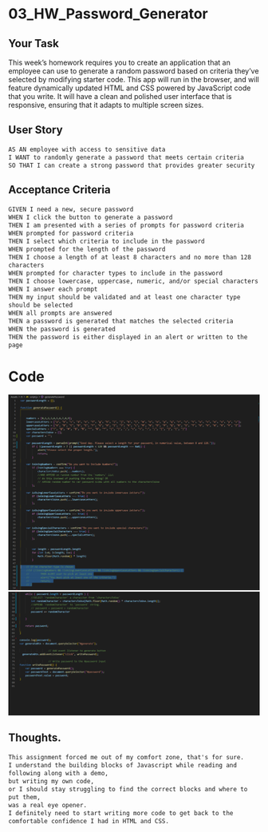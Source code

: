 # 03_HW_Password_Generator

## Your Task

This week’s homework requires you to create an application that an employee can use to generate a random password based on criteria they’ve selected by modifying starter code. This app will run in the browser, and will feature dynamically updated HTML and CSS powered by JavaScript code that you write. It will have a clean and polished user interface that is responsive, ensuring that it adapts to multiple screen sizes.

## User Story

```
AS AN employee with access to sensitive data
I WANT to randomly generate a password that meets certain criteria
SO THAT I can create a strong password that provides greater security
```

## Acceptance Criteria

```
GIVEN I need a new, secure password
WHEN I click the button to generate a password
THEN I am presented with a series of prompts for password criteria
WHEN prompted for password criteria
THEN I select which criteria to include in the password
WHEN prompted for the length of the password
THEN I choose a length of at least 8 characters and no more than 128 characters
WHEN prompted for character types to include in the password
THEN I choose lowercase, uppercase, numeric, and/or special characters
WHEN I answer each prompt
THEN my input should be validated and at least one character type should be selected
WHEN all prompts are answered
THEN a password is generated that matches the selected criteria
WHEN the password is generated
THEN the password is either displayed in an alert or written to the page
```

# Code

![Javascript](./Assets/images/03_HW_01.png)
![Javascript2](./Assets/images/03_HW_02.png)

## Thoughts.

```
This assignment forced me out of my comfort zone, that's for sure.
I understand the building blocks of Javascript while reading and following along with a demo,
but writing my own code,
or I should stay struggling to find the correct blocks and where to put them,
was a real eye opener.
I definitely need to start writing more code to get back to the comfortable confidence I had in HTML and CSS.
```

